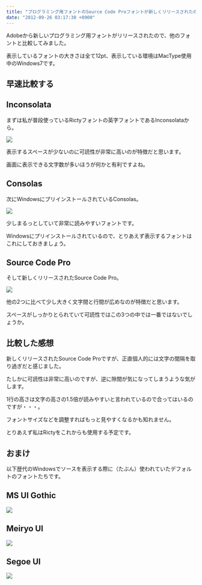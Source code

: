 ```yaml
---
title: "プログラミング用フォントのSource Code Proフォントが新しくリリースされたので他のフォントと比較してみた"
date: "2012-09-26 03:17:30 +0900"
---
```


Adobeから新しいプログラミング用フォントがリリースされたので、他のフォントと比較してみました。 

表示しているフォントの大きさは全て12pt、表示している環境はMacType使用中のWindows7です。 

## 早速比較する

## Inconsolata

まずは私が普段使っているRictyフォントの英字フォントであるInconsolataから。 

![](/images/2012/09/Inconsolata.png)

表示するスペースが少ないのに可読性が非常に高いのが特徴だと思います。 

画面に表示できる文字数が多いほうが何かと有利ですよね。 

## Consolas

次にWindowsにプリインストールされているConsolas。 

![](/images/2012/09/Consolas.png)

少しまるっとしていて非常に読みやすいフォントです。 

Windowsにプリインストールされているので、とりあえず表示するフォントはこれにしておきましょう。 

## Source Code Pro

そして新しくリリースされたSource Code Pro。 

![](/images/2012/09/Source_Code_Pro.png)

他の2つに比べて少し大きく文字間と行間が広めなのが特徴だと思います。 

スペースがしっかりとられていて可読性ではこの3つの中では一番ではないでしょうか。 

## 比較した感想

新しくリリースされたSource Code Proですが、正直個人的には文字の間隔を取り過ぎだと感じました。 

たしかに可読性は非常に高いのですが、逆に隙間が気になってしまうような気がします。 

1行の高さは文字の高さの1.5倍が読みやすいと言われているので合ってはいるのですが・・・。 

フォントサイズなどを調整すればもっと見やすくなるかも知れません。 

とりあえず私はRictyをこれからも使用する予定です。 

## おまけ

以下歴代のWindowsでソースを表示する際に（たぶん）使われていたデフォルトのフォントたちです。 

## MS UI Gothic

![](/images/2012/09/MS_UI_Gothic.png)

## Meiryo UI

![](/images/2012/09/Meiryo_UI.png)

## Segoe UI

![](/images/2012/09/Segoe_UI.png)
